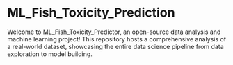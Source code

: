 # ML_Fish_Toxicity_Prediction
Welcome to ML_Fish_Toxicity_Predictor, an open-source data analysis and machine learning project! This repository hosts a comprehensive analysis of a real-world dataset, showcasing the entire data science pipeline from data exploration to model building.
